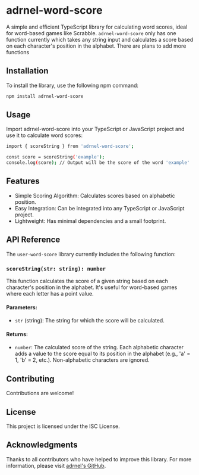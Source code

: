 # adrnel-word-score

A simple and efficient TypeScript library for calculating word scores, ideal for word-based games like Scrabble. `adrnel-word-score` only has one function currently which takes any string input and calculates a score based on each character's position in the alphabet. There are plans to add more functions

## Installation

To install the library, use the following npm command:

```bash
npm install adrnel-word-score
```

## Usage
Import adrnel-word-score into your TypeScript or JavaScript project and use it to calculate word scores:

```bash
import { scoreString } from 'adrnel-word-score';

const score = scoreString('example');
console.log(score); // Output will be the score of the word 'example'
```

## Features
- Simple Scoring Algorithm: Calculates scores based on alphabetic position.
- Easy Integration: Can be integrated into any TypeScript or JavaScript project.
- Lightweight: Has minimal dependencies and a small footprint.

## API Reference

The `user-word-score` library currently includes the following function:

### `scoreString(str: string): number`

This function calculates the score of a given string based on each character's position in the alphabet. It's useful for word-based games where each letter has a point value.

#### Parameters:
- `str` (string): The string for which the score will be calculated.

#### Returns:
- `number`: The calculated score of the string. Each alphabetic character adds a value to the score equal to its position in the alphabet (e.g., 'a' = 1, 'b' = 2, etc.). Non-alphabetic characters are ignored.

## Contributing
Contributions are welcome!

## License
This project is licensed under the ISC License.

## Acknowledgments
Thanks to all contributors who have helped to improve this library.
For more information, please visit [adrnel's GitHub](https://github.com/adrnel).